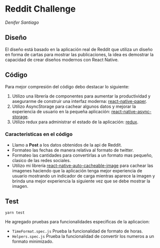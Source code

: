 # Reddit Challenge
*Denifer Santiago*

## Diseño 
El diseño está basado en la aplicación real de Reddit que utiliza un diseño en forma de cartas para mostrar las publicaciones, la idea es demostrar la capacidad de crear diseños modernos con React Native.

## Código
Para mejor compresión del código debo destacar lo siguiente:
1. Utilizo una librería de componentes para aumentar la productividad y asegurarme de construir una interfaz moderna: [react-native-paper](https://github.com/callstack/react-native-paper).
2. Utilizo AsyncStorage para cachear algunos datos y mejorar la experiencia de usuario en la pequeña aplicación: [react-native-async-storage](https://github.com/react-native-async-storage/async-storage).
3. Utilizo redux para administrar el estado de la aplicación: [redux](https://github.com/reduxjs/redux).

### Caracteristicas en el código

- Llamo a **Post** a los datos obtenidos de la api de Reddit.
- Formateo las fechas de manera relativa al formato de twitter.
- Formateo las cantidades para convertirlas a un formato mas pequeño, clasico de las redes sociales.
- Utilizo mi librería [react-native-auto-cacheable-image](https://github.com/DeniferSantiago/react-native-auto-cacheable-image) para cachear las imagenes haciendo que la aplicación tenga mejor experiencia de usuario mostrando un indicador de carga mientras aparece la imagen y brinda una mejor experiencia la siguiente vez que se debe mostrar la imagen.

## Test
`yarn test`

He agregado pruebas para funcionalidades especificas de la aplicacion:

- `TimeFormat.spec.js` Prueba la funcionalidad de formato de horas.
- `Helpers.spec.js` Prueba la funcionalidad de convertir los numeros a un formato minimizado.
